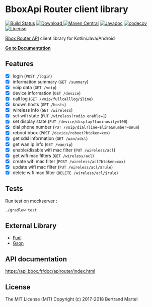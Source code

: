 # BboxApi Router client library #

[![Build Status](https://travis-ci.org/bertrandmartel/bboxapi-router.svg)](https://travis-ci.org/bertrandmartel/bboxapi-router)
[![Download](https://api.bintray.com/packages/bertrandmartel/maven/bboxapi-router/images/download.svg) ](https://bintray.com/bertrandmartel/maven/bboxapi-router/_latestVersion)
[![Maven Central](https://maven-badges.herokuapp.com/maven-central/fr.bmartel/bboxapi-router/badge.svg)](https://maven-badges.herokuapp.com/maven-central/fr.bmartel/bboxapi-router)
[![Javadoc](http://javadoc-badge.appspot.com/fr.bmartel/bboxapi-router.svg?label=javadoc)](http://javadoc-badge.appspot.com/fr.bmartel/bboxapi-router)
[![codecov](https://codecov.io/gh/bertrandmartel/bboxapi-router/branch/master/graph/badge.svg)](https://codecov.io/gh/bertrandmartel/bboxapi-router)
[![License](http://img.shields.io/:license-mit-blue.svg)](LICENSE.md)

[Bbox Router API](https://api.bbox.fr/doc/apirouter/index.html) client library for Kotlin/Java/Android

[**Go to Documentation**](http://bertrandmartel.github.io/bboxapi-router)

## Features

- [x] login (`POST /login`)
- [x] information summary (`GET /summary`)
- [x] voip data (`GET /voip`)
- [x] device information (`GET /device`)
- [x] call log (`GET /voip/fullcalllog/$line`)
- [x] known hosts (`GET /hosts`)
- [x] wireless info (`GET /wireless`)
- [x] set wifi state (`PUT /wireless?radio.enable=1`)
- [x] set display state (`PUT /device/display?luminosity=100`)
- [x] dial phone number (`PUT /voip/dial?line=$line&number=$num`)
- [x] reboot bbox (`POST /device/reboot?btoken=xxx`)
- [x] get xdsl information (`GET /wan/xdsl`)
- [x] get wan ip info (`GET /wan/ip`)
- [x] enable/disable wifi mac filter (`PUT /wireless/acl`)
- [x] get wifi mac filters (`GET /wireless/acl`)
- [x] create wifi mac filter (`POST /wireless/acl?btoken=xxx`)
- [x] update wifi mac filter (`PUT /wireless/acl/$rule`)
- [x] delete wifi mac filter (`DELETE /wireless/acl/$rule`)

## Tests

Run test on mockserver :
```bash
./gradlew test
```

## External Library

* [Fuel](https://github.com/kittinunf/Fuel)
* [Gson](https://github.com/google/gson)

## API documentation

https://api.bbox.fr/doc/apirouter/index.html

## License

The MIT License (MIT) Copyright (c) 2017-2018 Bertrand Martel
